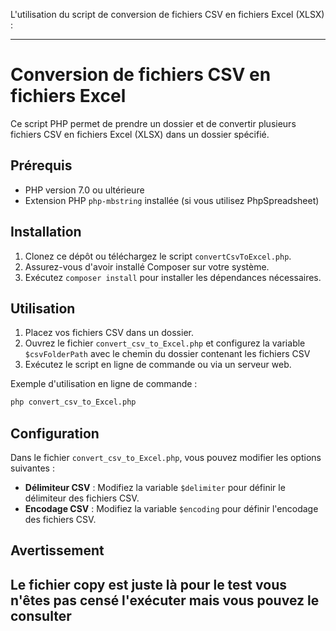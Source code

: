 L'utilisation du script de conversion de fichiers CSV en fichiers Excel (XLSX) :

---

# Conversion de fichiers CSV en fichiers Excel

Ce script PHP permet de prendre un dossier et de convertir plusieurs fichiers CSV en fichiers Excel (XLSX) dans un dossier spécifié.

## Prérequis

- PHP version 7.0 ou ultérieure
- Extension PHP `php-mbstring` installée (si vous utilisez PhpSpreadsheet)

## Installation

1. Clonez ce dépôt ou téléchargez le script `convertCsvToExcel.php`.
2. Assurez-vous d'avoir installé Composer sur votre système.
3. Exécutez `composer install` pour installer les dépendances nécessaires.

## Utilisation

1. Placez vos fichiers CSV dans un dossier.
2. Ouvrez le fichier `convert_csv_to_Excel.php` et configurez la variable `$csvFolderPath` avec le chemin du dossier contenant les fichiers CSV 
3. Exécutez le script en ligne de commande ou via un serveur web.

Exemple d'utilisation en ligne de commande :

```bash
php convert_csv_to_Excel.php
```

## Configuration

Dans le fichier `convert_csv_to_Excel.php`, vous pouvez modifier les options suivantes :

- **Délimiteur CSV** : Modifiez la variable `$delimiter` pour définir le délimiteur des fichiers CSV.
- **Encodage CSV** : Modifiez la variable `$encoding` pour définir l'encodage des fichiers CSV.

## Avertissement
Le fichier copy est juste là pour le test vous n'êtes pas censé l'exécuter mais vous pouvez le consulter
---